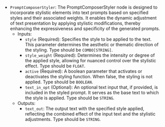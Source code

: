 - `PromptComposerStyler`: The PromptComposerStyler node is designed to incorporate stylistic elements into text prompts based on specified styles and their associated weights. It enables the dynamic adjustment of text presentation by applying stylistic modifications, thereby enhancing the expressiveness and specificity of the generated prompts.
    - Inputs:
        - `style` (Required): Specifies the style to be applied to the text. This parameter determines the aesthetic or thematic direction of the styling. Type should be `COMBO[STRING]`.
        - `style_weight` (Required): Determines the intensity or degree of the applied style, allowing for nuanced control over the stylistic effect. Type should be `FLOAT`.
        - `active` (Required): A boolean parameter that activates or deactivates the styling function. When false, the styling is not applied. Type should be `BOOLEAN`.
        - `text_in_opt` (Optional): An optional text input that, if provided, is included in the styled prompt. It serves as the base text to which the style is applied. Type should be `STRING`.
    - Outputs:
        - `text_out`: The output text with the specified style applied, reflecting the combined effect of the input text and the stylistic adjustments. Type should be `STRING`.
